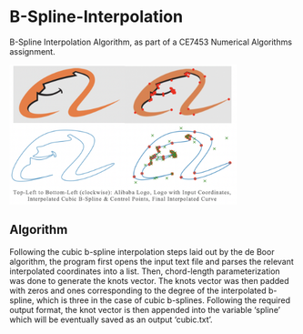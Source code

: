 # B-Spline-Interpolation
B-Spline Interpolation Algorithm, as part of a CE7453 Numerical Algorithms assignment.

<img src="./example.png" alt="example" width="400"/>

## Algorithm
Following the cubic b-spline interpolation steps laid out by the de Boor algorithm, the program first opens the input text file and parses the relevant interpolated coordinates into a list. Then, chord-length parameterization was done to generate the knots vector. The knots vector was then padded with zeros and ones corresponding to the degree of the interpolated b-spline, which is three in the case of cubic b-splines. Following the required output format, the knot vector is then appended into the variable ‘spline’ which will be eventually saved as an output ‘cubic.txt’.
